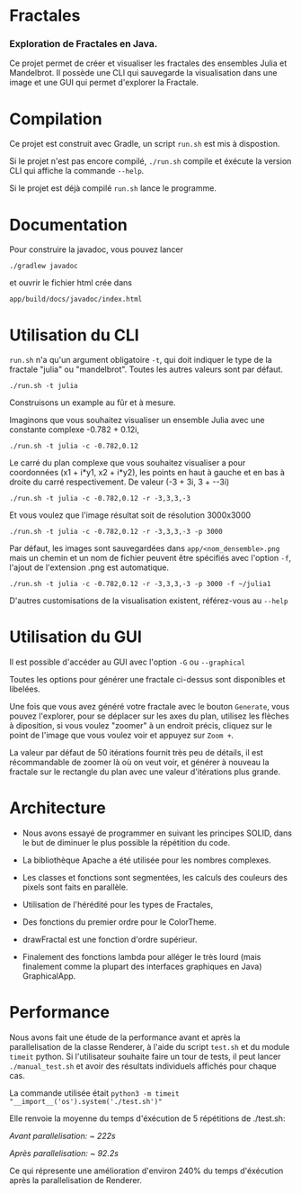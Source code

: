# Fractales

### Exploration de Fractales en Java.

Ce projet permet de créer et visualiser les fractales des ensembles Julia et Mandelbrot. Il possède une CLI qui sauvegarde la visualisation dans une image et une GUI qui permet d'explorer la Fractale.

# Compilation

Ce projet est construit avec Gradle, un script `run.sh` est mis à dispostion.

Si le projet n'est pas encore compilé, `./run.sh` compile et éxécute la version CLI qui affiche la commande `--help`.

Si le projet est déjà compilé `run.sh` lance le programme.

# Documentation

Pour construire la javadoc, vous pouvez lancer

`./gradlew javadoc`

et ouvrir le fichier html crée dans

`app/build/docs/javadoc/index.html`

# Utilisation du CLI

`run.sh` n'a qu'un argument obligatoire `-t`, qui doit indiquer le type de la fractale "julia" ou "mandelbrot". Toutes les autres valeurs sont par défaut.

`./run.sh -t julia`

Construisons un example au fûr et à mesure.

Imaginons que vous souhaitez visualiser un ensemble Julia avec une constante complexe -0.782 + 0.12i,

`./run.sh -t julia -c -0.782,0.12`

Le carré du plan complexe que vous souhaitez visualiser a pour coordonnées (x1 + i\*y1, x2 + i\*y2), les points en haut à gauche et en bas à droite du carré respectivement. De valeur (-3 + 3i, 3 + --3i)

`./run.sh -t julia -c -0.782,0.12 -r -3,3,3,-3`

Et vous voulez que l'image résultat soit de résolution 3000x3000

`./run.sh -t julia -c -0.782,0.12 -r -3,3,3,-3 -p 3000`

Par défaut, les images sont sauvegardées dans
`app/<nom_densemble>.png` mais un chemin et un nom de fichier peuvent être spécifiés avec l'option `-f`, l'ajout de l'extension .png est automatique.

`./run.sh -t julia -c -0.782,0.12 -r -3,3,3,-3 -p 3000 -f ~/julia1`

D'autres customisations de la visualisation existent, référez-vous au `--help`

# Utilisation du GUI

Il est possible d'accéder au GUI avec l'option `-G` ou `--graphical`

Toutes les options pour générer une fractale ci-dessus sont disponibles et libelées.

Une fois que vous avez généré votre fractale avec le bouton `Generate`, vous pouvez l'explorer, pour se déplacer sur les axes du plan, utilisez les flèches à diposition, si vous voulez "zoomer" à un endroit précis, cliquez sur le point de l'image que vous voulez voir et appuyez sur `Zoom +`.

La valeur par défaut de 50 itérations fournit très peu de détails, il est récommandable de zoomer là où on veut voir, et générer à nouveau la fractale sur le rectangle du plan avec une valeur d'itérations plus grande.

# Architecture

- Nous avons essayé de programmer en suivant les principes SOLID, dans le but de diminuer le plus possible la répétition du code.

- La bibliothèque Apache a été utilisée pour les nombres complexes.

- Les classes et fonctions sont segmentées, les calculs des couleurs des pixels sont faits en parallèle.

- Utilisation de l'hérédité pour les types de Fractales,

- Des fonctions du premier ordre pour le ColorTheme.

- drawFractal est une fonction d'ordre supérieur.

- Finalement des fonctions lambda pour alléger le très lourd (mais finalement comme la plupart des interfaces graphiques en Java) GraphicalApp.

# Performance

Nous avons fait une étude de la performance avant et après la parallelisation de la classe Renderer, à l'aide du script `test.sh` et du module `timeit` python.
Si l'utilisateur souhaite faire un tour de tests, il peut lancer `./manual_test.sh` et avoir des résultats individuels affichés pour chaque cas.

La commande utilisée était
`python3 -m timeit "__import__('os').system('./test.sh')"`

Elle renvoie la moyenne du temps d'éxécution de 5 répétitions de ./test.sh:

*Avant parallelisation: ~ 222s*

*Après parallelisation: ~ 92.2s*

Ce qui répresente une amélioration d'environ 240% du temps d'éxécution après la parallelisation de Renderer.
